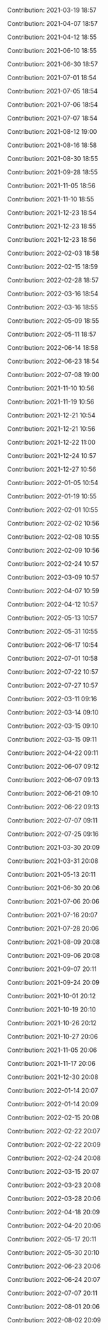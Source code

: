 Contribution: 2021-03-19 18:57

Contribution: 2021-04-07 18:57

Contribution: 2021-04-12 18:55

Contribution: 2021-06-10 18:55

Contribution: 2021-06-30 18:57

Contribution: 2021-07-01 18:54

Contribution: 2021-07-05 18:54

Contribution: 2021-07-06 18:54

Contribution: 2021-07-07 18:54

Contribution: 2021-08-12 19:00

Contribution: 2021-08-16 18:58

Contribution: 2021-08-30 18:55

Contribution: 2021-09-28 18:55

Contribution: 2021-11-05 18:56

Contribution: 2021-11-10 18:55

Contribution: 2021-12-23 18:54

Contribution: 2021-12-23 18:55

Contribution: 2021-12-23 18:56

Contribution: 2022-02-03 18:58

Contribution: 2022-02-15 18:59

Contribution: 2022-02-28 18:57

Contribution: 2022-03-16 18:54

Contribution: 2022-03-16 18:55

Contribution: 2022-05-09 18:55

Contribution: 2022-05-11 18:57

Contribution: 2022-06-14 18:58

Contribution: 2022-06-23 18:54

Contribution: 2022-07-08 19:00

Contribution: 2021-11-10 10:56

Contribution: 2021-11-19 10:56

Contribution: 2021-12-21 10:54

Contribution: 2021-12-21 10:56

Contribution: 2021-12-22 11:00

Contribution: 2021-12-24 10:57

Contribution: 2021-12-27 10:56

Contribution: 2022-01-05 10:54

Contribution: 2022-01-19 10:55

Contribution: 2022-02-01 10:55

Contribution: 2022-02-02 10:56

Contribution: 2022-02-08 10:55

Contribution: 2022-02-09 10:56

Contribution: 2022-02-24 10:57

Contribution: 2022-03-09 10:57

Contribution: 2022-04-07 10:59

Contribution: 2022-04-12 10:57

Contribution: 2022-05-13 10:57

Contribution: 2022-05-31 10:55

Contribution: 2022-06-17 10:54

Contribution: 2022-07-01 10:58

Contribution: 2022-07-22 10:57

Contribution: 2022-07-27 10:57

Contribution: 2022-03-11 09:16

Contribution: 2022-03-14 09:10

Contribution: 2022-03-15 09:10

Contribution: 2022-03-15 09:11

Contribution: 2022-04-22 09:11

Contribution: 2022-06-07 09:12

Contribution: 2022-06-07 09:13

Contribution: 2022-06-21 09:10

Contribution: 2022-06-22 09:13

Contribution: 2022-07-07 09:11

Contribution: 2022-07-25 09:16

Contribution: 2021-03-30 20:09

Contribution: 2021-03-31 20:08

Contribution: 2021-05-13 20:11

Contribution: 2021-06-30 20:06

Contribution: 2021-07-06 20:06

Contribution: 2021-07-16 20:07

Contribution: 2021-07-28 20:06

Contribution: 2021-08-09 20:08

Contribution: 2021-09-06 20:08

Contribution: 2021-09-07 20:11

Contribution: 2021-09-24 20:09

Contribution: 2021-10-01 20:12

Contribution: 2021-10-19 20:10

Contribution: 2021-10-26 20:12

Contribution: 2021-10-27 20:06

Contribution: 2021-11-05 20:06

Contribution: 2021-11-17 20:06

Contribution: 2021-12-30 20:08

Contribution: 2022-01-14 20:07

Contribution: 2022-01-14 20:09

Contribution: 2022-02-15 20:08

Contribution: 2022-02-22 20:07

Contribution: 2022-02-22 20:09

Contribution: 2022-02-24 20:08

Contribution: 2022-03-15 20:07

Contribution: 2022-03-23 20:08

Contribution: 2022-03-28 20:06

Contribution: 2022-04-18 20:09

Contribution: 2022-04-20 20:06

Contribution: 2022-05-17 20:11

Contribution: 2022-05-30 20:10

Contribution: 2022-06-23 20:06

Contribution: 2022-06-24 20:07

Contribution: 2022-07-07 20:11

Contribution: 2022-08-01 20:06

Contribution: 2022-08-02 20:09

